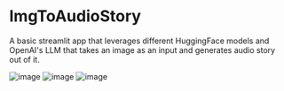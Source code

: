 # ImgToAudioStory
A basic streamlit app that leverages different HuggingFace models and OpenAI's LLM that takes an image as an input and generates audio story out of it. 

![image](https://github.com/Dhanush-Mohan/ImgToAudioStory/assets/115526861/c3db2334-c43a-47e8-83f2-52250debb052)
![image](https://github.com/Dhanush-Mohan/ImgToAudioStory/assets/115526861/8437bf38-4817-4720-aa5d-d4870fbfa0e5)
![image](https://github.com/Dhanush-Mohan/ImgToAudioStory/assets/115526861/f453715b-6006-41cb-9d3a-4984a91341b4)
